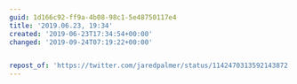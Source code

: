 ```yaml
---
guid: 1d166c92-ff9a-4b08-98c1-5e48750117e4
title: '2019.06.23, 19:34'
created: '2019-06-23T17:34:54+00:00'
changed: '2019-09-24T07:19:22+00:00'


repost_of: 'https://twitter.com/jaredpalmer/status/1142470313592143872'
---
```


